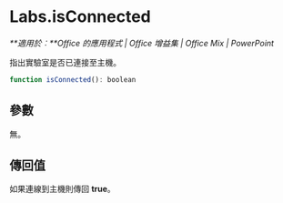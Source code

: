 
# Labs.isConnected

 _**適用於︰**Office 的應用程式 | Office 增益集 | Office Mix | PowerPoint_

指出實驗室是否已連接至主機。

```js
function isConnected(): boolean
```


## 參數

無。


## 傳回值

如果連線到主機則傳回 **true**。

